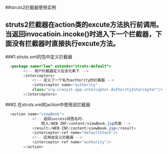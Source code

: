 ##struts2拦截器使用实例
## struts2拦截器在action类的excute方法执行前调用。当返回invocatioin.incoke()时进入下一个拦截器，下面没有拦截器时直接执行excute方法。
###1.struts.xml的包中定义拦截器
```java
  <package name="lee" extends="struts-default">
		<!-- 用户拦截器定义在该元素下 -->
		<interceptors>
			<!-- 定义了一个名为authority的拦截器 -->
			<interceptor name="authority" 
			class="org.crazyit.app.interceptor.AuthorityInterceptor"/>
		</interceptors>
```
###2.在struts.xml的action中使用该拦截器
```java
  <action name="viewBook">
			<!-- 返回success视图名时，
				转入/WEB-INF/content/viewBook.jsp页面 -->
			<result>/WEB-INF/content/viewBook.jsp</result>
			<interceptor-ref name="defaultStack"/>
			<!-- 应用自定义拦截器 -->
			<interceptor-ref name="authority"/>
		</action>
```
